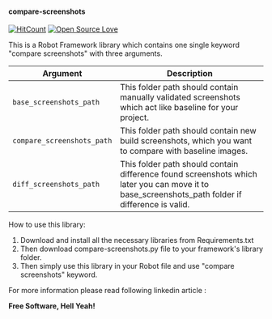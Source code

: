 #### compare-screenshots

[![HitCount](http://hits.dwyl.io/ameyanatu/compare-screenshots.svg)](http://hits.dwyl.io/ameyanatu/compare-screenshots) [![Open Source Love](https://badges.frapsoft.com/os/v1/open-source.svg?v=103)](https://github.com/ellerbrock/open-source-badges/)

This is a Robot Framework library which contains one single keyword "compare screenshots" with three arguments.

| Argument      | Description                    |
| ------------- | ------------------------------ |
| `base_screenshots_path`      | This folder path should contain manually validated screenshots which act like baseline for your project.|
| `compare_screenshots_path`   | This folder path should contain new build screenshots, which you want to compare with baseline images.|
| `diff_screenshots_path`   | This folder path should contain difference found screenshots which later you can move it to base_screenshots_path folder if difference is valid.|


How to use this library:

1. Download and install all the necessary libraries from Requirements.txt
2. Then download compare-screenshots.py file to your framework's  library folder.
3. Then simply use this  library in your Robot file and use "compare screenshots" keyword.

For more information please read following linkedin article :


**Free Software, Hell Yeah!**



